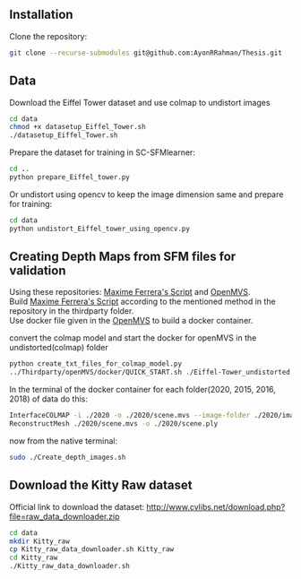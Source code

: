 ## Installation
Clone the repository: 
```bash
git clone --recurse-submodules git@github.com:AyonRRahman/Thesis.git
```
## Data
Download the Eiffel Tower dataset and use colmap to undistort images
```bash
cd data
chmod +x datasetup_Eiffel_Tower.sh
./datasetup_Eiffel_Tower.sh
```
Prepare the dataset for training in SC-SFMlearner:
```bash
cd ..
python prepare_Eiffel_tower.py
```
Or undistort using opencv to keep the image dimension same and prepare for training:
```bash
cd data
python undistort_Eiffel_tower_using_opencv.py
```
## Creating Depth Maps from SFM files for validation
Using these repositories:
[Maxime Ferrera's Script](https://github.com/ferreram/depth_map_2_mesh_ray_tracer/tree/main) and [OpenMVS](https://github.com/cdcseacave/openMVS/tree/master).<br>
Build [Maxime Ferrera's Script](https://github.com/ferreram/depth_map_2_mesh_ray_tracer/tree/main) according to the mentioned method in the repository in the thirdparty folder. <br>
Use docker file given in the [OpenMVS](https://github.com/cdcseacave/openMVS/tree/master) to build a docker container.

convert the colmap model and start the docker for openMVS in the undistorted(colmap) folder
```bash
python create_txt_files_for_colmap_model.py
../Thirdparty/openMVS/docker/QUICK_START.sh ./Eiffel-Tower_undistorted
```
In the terminal of the docker container for each folder(2020, 2015, 2016, 2018) of data do this:
```bash
InterfaceCOLMAP -i ./2020 -o ./2020/scene.mvs --image-folder ./2020/images
ReconstructMesh ./2020/scene.mvs -o ./2020/scene.ply
```
now from the native terminal:
```bash
sudo ./Create_depth_images.sh 
```
## Download the Kitty Raw dataset
Official link to download the dataset:
http://www.cvlibs.net/download.php?file=raw_data_downloader.zip
```bash
cd data
mkdir Kitty_raw
cp Kitty_raw_data_downloader.sh Kitty_raw
cd Kitty_raw
./Kitty_raw_data_downloader.sh

```

